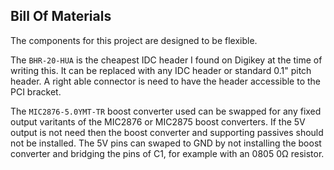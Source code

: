## Bill Of Materials
The components for this project are designed to be flexible. 

The `BHR-20-HUA` is the cheapest IDC header I found on Digikey at the time of writing this. It can be replaced with any IDC header or standard 0.1" pitch header. A right able connector is need to have the header accessible to the PCI bracket.

The `MIC2876-5.0YMT-TR` boost converter used can be swapped for any fixed output varitants of the MIC2876 or MIC2875 boost converters. If the 5V output is not need then the boost converter and supporting passives should not be installed. The 5V pins can swaped to GND by not installing the boost converter and bridging the pins of C1, for example with an 0805 0Ω resistor. 
